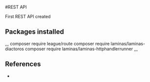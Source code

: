 #REST API

First REST API created

## Packages installed



,,,
composer require league/route
composer require laminas/laminas-diactoros
composer require laminas/laminas-httphandlerrunner
,,,

## References
-